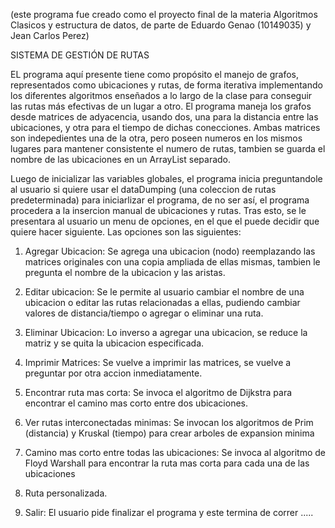 (este programa fue creado como el proyecto final de la materia Algoritmos Clasicos y estructura de datos, de parte de Eduardo Genao (10149035) y Jean Carlos Perez)

SISTEMA DE GESTIÓN DE RUTAS

EL programa aquí presente tiene como propósito el manejo de grafos, representados como ubicaciones y rutas, de forma iterativa implementando los diferentes algoritmos enseñados a lo largo de la clase para conseguir las rutas más efectivas de un lugar a otro. El programa maneja los grafos desde matrices de adyacencia, usando dos, una para la distancia entre las ubicaciones, y otra para el tiempo de dichas conecciones. Ambas matrices son indepedientes una de la otra, pero poseen numeros en los mismos lugares para mantener consistente el numero de rutas, tambien se guarda el nombre de las ubicaciones en un ArrayList separado.

Luego de inicializar las variables globales, el programa inicia preguntandole al usuario si quiere usar el dataDumping (una coleccion de rutas predeterminada) para iniciarlizar el programa, de no ser así, el programa procedera a la insercion manual de ubicaciones y rutas. Tras esto, se le presentara al usuario un menu de opciones, en el que el puede decidir que quiere hacer siguiente. Las opciones son las siguientes:

1. Agregar Ubicacion: Se agrega una ubicacion (nodo) reemplazando las matrices originales con una copia ampliada de ellas mismas, tambien le pregunta el nombre de la ubicacion y las aristas.

2. Editar ubicacion: Se le permite al usuario cambiar el nombre de una ubicacion o editar las rutas relacionadas a ellas, pudiendo cambiar valores de distancia/tiempo o agregar o eliminar una ruta.

3. Eliminar Ubicacion: Lo inverso a agregar una ubicacion, se reduce la matriz y se quita la ubicacion especificada.

4. Imprimir Matrices: Se vuelve a imprimir las matrices, se vuelve a preguntar por otra accion inmediatamente.

5. Encontrar ruta mas corta: Se invoca el algoritmo de Dijkstra para encontrar el camino mas corto entre dos ubicaciones.

6. Ver rutas interconectadas minimas: Se invocan los algoritmos de Prim (distancia) y Kruskal (tiempo) para crear arboles de expansion minima

7. Camino mas corto entre todas las ubicaciones: Se invoca al algoritmo de Floyd Warshall para encontrar la ruta mas corta para cada una de las ubicaciones

8. Ruta personalizada.

9. Salir: El usuario pide finalizar el programa y este termina de correr
.....
